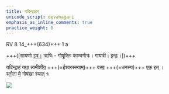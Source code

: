```yaml
---
title: यदिन्द्राहम्
unicode_script: devanagari
emphasis_as_inline_comments: true
practice_weight: 0
---
```



RV 8 14_+++(634)+++ 1 a

+++([सायणो [ऽत्र।](https://archive.org/stream/RgVedaWithSayanasCommentaryPart3/rv_sayanabhasya_part3#page/n707/mode/1up&sa=D&ust=1542425956213000) ऋषिः - गोषूक्तिः काण्वगोत्रः। गायत्री। इन्द्रः।])+++

यदि॑न्द्रा॒हं यथा॒ त्वमीशी॑य॒ +++(=ईश्वरस्स्याम्)+++ वस्व॒ +++(=धनस्य)+++ एक॒ इत् ।   
स्तो॒ता मे॒ गोष॑खा स्यात् १  

![](../../images/indra-as-maghavAn-followed-by-people-bearing-wealth-moving-towards-a-yajamAna.png)

